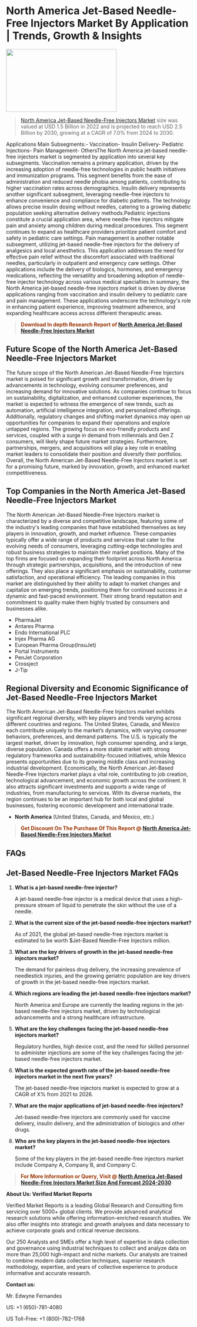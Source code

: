 <p><h1>North America Jet-Based Needle-Free Injectors Market By Application | Trends, Growth & Insights</h1><p><img class="aligncenter size-medium wp-image-105565" src="https://ffe5etoiles.com/wp-content/uploads/2025/01/MST7-300x171.png" alt="" width="300" height="171" /></p><blockquote><p><a href="https://www.verifiedmarketreports.com/download-sample/?rid=465244&utm_source=Github-NA&utm_medium=376" target="_blank">North America Jet-Based Needle-Free Injectors Market</a> size was valued at USD 1.5 Billion in 2022 and is projected to reach USD 2.5 Billion by 2030, growing at a CAGR of 7.0% from 2024 to 2030.</p></blockquote>Applications Main Subsegments:- Vaccination- Insulin Delivery- Pediatric Injections- Pain Management- OthersThe North America jet-based needle-free injectors market is segmented by application into several key subsegments. Vaccination remains a primary application, driven by the increasing adoption of needle-free technologies in public health initiatives and immunization programs. This segment benefits from the ease of administration and reduced needle phobia among patients, contributing to higher vaccination rates across demographics. Insulin delivery represents another significant subsegment, leveraging needle-free injectors to enhance convenience and compliance for diabetic patients. The technology allows precise insulin dosing without needles, catering to a growing diabetic population seeking alternative delivery methods.Pediatric injections constitute a crucial application area, where needle-free injectors mitigate pain and anxiety among children during medical procedures. This segment continues to expand as healthcare providers prioritize patient comfort and safety in pediatric care settings. Pain management is another notable subsegment, utilizing jet-based needle-free injectors for the delivery of analgesics and local anesthetics. This application addresses the need for effective pain relief without the discomfort associated with traditional needles, particularly in outpatient and emergency care settings. Other applications include the delivery of biologics, hormones, and emergency medications, reflecting the versatility and broadening adoption of needle-free injector technology across various medical specialties.In summary, the North America jet-based needle-free injectors market is driven by diverse applications ranging from vaccination and insulin delivery to pediatric care and pain management. These applications underscore the technology's role in enhancing patient experience, improving treatment adherence, and expanding healthcare access across different therapeutic areas.</p><blockquote><p><span style="color: #993300;"><strong>Download In depth Research Report of <a href="https://www.verifiedmarketreports.com/download-sample/?rid=465244&utm_source=Github-NA&utm_medium=376">North America Jet-Based Needle-Free Injectors Market</a></strong></span></p></blockquote><h2>Future Scope of the North America Jet-Based Needle-Free Injectors Market</h2><p>The future scope of the North American Jet-Based Needle-Free Injectors market is poised for significant growth and transformation, driven by advancements in technology, evolving consumer preferences, and increasing demand for innovative solutions. As companies continue to focus on sustainability, digitalization, and enhanced customer experiences, the market is expected to witness the emergence of new trends, such as automation, artificial intelligence integration, and personalized offerings. Additionally, regulatory changes and shifting market dynamics may open up opportunities for companies to expand their operations and explore untapped regions. The growing focus on eco-friendly products and services, coupled with a surge in demand from millennials and Gen Z consumers, will likely shape future market strategies. Furthermore, partnerships, mergers, and acquisitions will play a key role in enabling market leaders to consolidate their position and diversify their portfolios. Overall, the North American Jet-Based Needle-Free Injectors market is set for a promising future, marked by innovation, growth, and enhanced market competitiveness.</p><h2>Top Companies in the North America Jet-Based Needle-Free Injectors Market</h2><p>The North American Jet-Based Needle-Free Injectors market is characterized by a diverse and competitive landscape, featuring some of the industry's leading companies that have established themselves as key players in innovation, growth, and market influence. These companies typically offer a wide range of products and services that cater to the evolving needs of consumers, leveraging cutting-edge technologies and robust business strategies to maintain their market positions. Many of the top firms are focused on expanding their footprint across North America through strategic partnerships, acquisitions, and the introduction of new offerings. They also place a significant emphasis on sustainability, customer satisfaction, and operational efficiency. The leading companies in this market are distinguished by their ability to adapt to market changes and capitalize on emerging trends, positioning them for continued success in a dynamic and fast-paced environment. Their strong brand reputation and commitment to quality make them highly trusted by consumers and businesses alike.</p><p><ul><li>PharmaJet </li><li> Antares Pharma </li><li> Endo International PLC </li><li> Injex Pharma AG </li><li> European Pharma Group(InsuJet) </li><li> Portal Instruments </li><li> PenJet Corporation </li><li> Crossject </li><li> J-Tip</li></ul></p><h2>Regional Diversity and Economic Significance of Jet-Based Needle-Free Injectors Market</h2><p>The North American Jet-Based Needle-Free Injectors market exhibits significant regional diversity, with key players and trends varying across different countries and regions. The United States, Canada, and Mexico each contribute uniquely to the market’s dynamics, with varying consumer behaviors, preferences, and demand patterns. The U.S. is typically the largest market, driven by innovation, high consumer spending, and a large, diverse population. Canada offers a more stable market with strong regulatory frameworks and sustainability-focused initiatives, while Mexico presents opportunities due to its growing middle class and increasing industrial development. Economically, the North American Jet-Based Needle-Free Injectors market plays a vital role, contributing to job creation, technological advancement, and economic growth across the continent. It also attracts significant investments and supports a wide range of industries, from manufacturing to services. With its diverse markets, the region continues to be an important hub for both local and global businesses, fostering economic development and international trade.</p><ul> <li><strong>North America</strong> (United States, Canada, and Mexico, etc.)</li></ul><blockquote><p><span style="color: #993300;"><strong>Get Discount On The Purchase Of This Report @ <a href="https://www.verifiedmarketreports.com/ask-for-discount/?rid=465244&utm_source=Github-NA&utm_medium=376">North America Jet-Based Needle-Free Injectors Market</a></strong></span></p></blockquote><h2>FAQs</h2><p><h2>Jet-Based Needle-Free Injectors Market FAQs</h1><ol> <li><strong>What is a jet-based needle-free injector?</div><div></strong></li> <p>A jet-based needle-free injector is a medical device that uses a high-pressure stream of liquid to penetrate the skin without the use of a needle.</p> <li><strong>What is the current size of the jet-based needle-free injectors market?</div><div></strong></li> <p>As of 2021, the global jet-based needle-free injectors market is estimated to be worth $Jet-Based Needle-Free Injectors million.</p> <li><strong>What are the key drivers of growth in the jet-based needle-free injectors market?</div><div></strong></li> <p>The demand for painless drug delivery, the increasing prevalence of needlestick injuries, and the growing geriatric population are key drivers of growth in the jet-based needle-free injectors market.</p> <li><strong>Which regions are leading the jet-based needle-free injectors market?</div><div></strong></li> <p>North America and Europe are currently the leading regions in the jet-based needle-free injectors market, driven by technological advancements and a strong healthcare infrastructure.</p> <li><strong>What are the key challenges facing the jet-based needle-free injectors market?</div><div></strong></li> <p>Regulatory hurdles, high device cost, and the need for skilled personnel to administer injections are some of the key challenges facing the jet-based needle-free injectors market.</p> <li><strong>What is the expected growth rate of the jet-based needle-free injectors market in the next five years?</div><div></strong></li> <p>The jet-based needle-free injectors market is expected to grow at a CAGR of X% from 2021 to 2026.</p> <li><strong>What are the major applications of jet-based needle-free injectors?</div><div></strong></li> <p>Jet-based needle-free injectors are commonly used for vaccine delivery, insulin delivery, and the administration of biologics and other drugs.</p> <li><strong>Who are the key players in the jet-based needle-free injectors market?</div><div></strong></li> <p>Some of the key players in the jet-based needle-free injectors market include Company A, Company B, and Company C.</p></ol></body></html></p><blockquote><p><span style="color: #993300;"><strong>For More Information or Query, Visit @ <a href="https://www.verifiedmarketreports.com/product/jet-based-needle-free-injectors-market/">North America Jet-Based Needle-Free Injectors Market Size And Forecast 2024-2030</a></strong></span></p></blockquote><p><strong>About Us: Verified Market Reports</strong></p><p>Verified Market Reports is a leading Global Research and Consulting firm servicing over 5000+ global clients. We provide advanced analytical research solutions while offering information-enriched research studies. We also offer insights into strategic and growth analyses and data necessary to achieve corporate goals and critical revenue decisions.</p><p>Our 250 Analysts and SMEs offer a high level of expertise in data collection and governance using industrial techniques to collect and analyze data on more than 25,000 high-impact and niche markets. Our analysts are trained to combine modern data collection techniques, superior research methodology, expertise, and years of collective experience to produce informative and accurate research.</p><p><strong>Contact us:</strong></p><p>Mr. Edwyne Fernandes</p><p>US: +1 (650)-781-4080</p><p>US Toll-Free: +1 (800)-782-1768</p>
